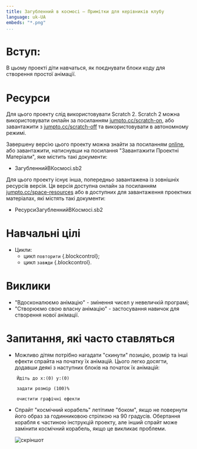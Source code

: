 ```yaml
---
title: Загубленний в космосі — Примітки для керівників клубу
language: uk-UA
embeds: "*.png"
...
```


# Вступ:

В цьому проекті діти навчаться, як поєднувати блоки коду для створення простої анімації.

# Ресурси

Для цього проекту слід використовувати Scratch 2. Scratch 2 можна використовувати онлайн за посиланням [jumpto.cc/scratch-on](http://jumpto.cc/scratch-on), або завантажити з [jumpto.cc/scratch-off](http://jumpto.cc/scratch-off) та використовувати в автономному режимі.

Завершену версію цього проекту можна знайти за посиланням [online](http://scratch.mit.edu/projects/26818098/#editor), або завантажити, натиснувши на посилання "Завантажити Проектні Матеріали", яке містить такі документи:

+ ЗагубленнийВКосмосі.sb2

Для цього проекту існує інша, попередньо завантажена із зовнішніх ресурсів версія. Ця версія доступна онлайн за посиланням [jumpto.cc/space-resources](http://jumpto.cc/space-resources) або в доступних для завантаження проектних матеріалах, які містять такі документи:

+ РесурсиЗагубленнийВКосмосі.sb2 

# Навчальні цілі

+ Цикли: 
    + цикл `повторити` {.blockcontrol};
    + цикл `завжди` {.blockcontrol}.

# Виклики

+ "Вдосконалюємо анімацію" - змінення чисел у невеличкій програмі;
+ "Створюємо свою власну анімацію" - застосування навичок для створення нової анімації.

# Запитання, які часто ставляться

+ Можливо дітям потрібно нагадати "скинути" позицію, розмір та інші ефекти спрайта на початку їх анімацій. Цього легко досягти, додавши деякі з наступних блоків на початок їх анімацій:

```blocks
    Йдіть до x:(0) y:(0)
```

```blocks
    задати розмір (100)%
```

```blocks
    очистити графічні ефекти
```

+ Спрайт "космічний корабель" летітиме "боком", якщо не повернути його образ за годинниковою стрілкою на 90 градусів. Обертання корабля є частиною інструкцій проекту, але інший спрайт може замінити космічний корабель, якщо це викликає проблеми.
    
    ![скріншот](space-rotate.png)